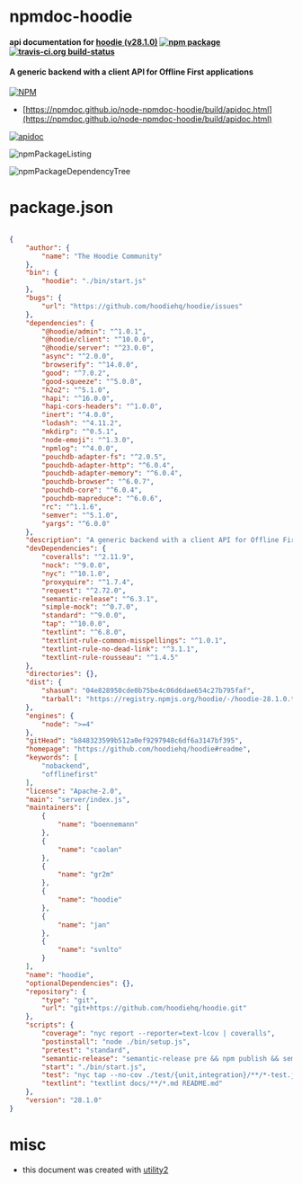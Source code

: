 # npmdoc-hoodie

#### api documentation for  [hoodie (v28.1.0)](https://github.com/hoodiehq/hoodie#readme)  [![npm package](https://img.shields.io/npm/v/npmdoc-hoodie.svg?style=flat-square)](https://www.npmjs.org/package/npmdoc-hoodie) [![travis-ci.org build-status](https://api.travis-ci.org/npmdoc/node-npmdoc-hoodie.svg)](https://travis-ci.org/npmdoc/node-npmdoc-hoodie)

#### A generic backend with a client API for Offline First applications

[![NPM](https://nodei.co/npm/hoodie.png?downloads=true&downloadRank=true&stars=true)](https://www.npmjs.com/package/hoodie)

- [https://npmdoc.github.io/node-npmdoc-hoodie/build/apidoc.html](https://npmdoc.github.io/node-npmdoc-hoodie/build/apidoc.html)

[![apidoc](https://npmdoc.github.io/node-npmdoc-hoodie/build/screenCapture.buildCi.browser.%252Ftmp%252Fbuild%252Fapidoc.html.png)](https://npmdoc.github.io/node-npmdoc-hoodie/build/apidoc.html)

![npmPackageListing](https://npmdoc.github.io/node-npmdoc-hoodie/build/screenCapture.npmPackageListing.svg)

![npmPackageDependencyTree](https://npmdoc.github.io/node-npmdoc-hoodie/build/screenCapture.npmPackageDependencyTree.svg)



# package.json

```json

{
    "author": {
        "name": "The Hoodie Community"
    },
    "bin": {
        "hoodie": "./bin/start.js"
    },
    "bugs": {
        "url": "https://github.com/hoodiehq/hoodie/issues"
    },
    "dependencies": {
        "@hoodie/admin": "^1.0.1",
        "@hoodie/client": "^10.0.0",
        "@hoodie/server": "^23.0.0",
        "async": "^2.0.0",
        "browserify": "^14.0.0",
        "good": "^7.0.2",
        "good-squeeze": "^5.0.0",
        "h2o2": "^5.1.0",
        "hapi": "^16.0.0",
        "hapi-cors-headers": "^1.0.0",
        "inert": "^4.0.0",
        "lodash": "^4.11.2",
        "mkdirp": "^0.5.1",
        "node-emoji": "^1.3.0",
        "npmlog": "^4.0.0",
        "pouchdb-adapter-fs": "^2.0.5",
        "pouchdb-adapter-http": "^6.0.4",
        "pouchdb-adapter-memory": "^6.0.4",
        "pouchdb-browser": "^6.0.7",
        "pouchdb-core": "^6.0.4",
        "pouchdb-mapreduce": "^6.0.6",
        "rc": "^1.1.6",
        "semver": "^5.1.0",
        "yargs": "^6.0.0"
    },
    "description": "A generic backend with a client API for Offline First applications",
    "devDependencies": {
        "coveralls": "^2.11.9",
        "nock": "^9.0.0",
        "nyc": "^10.1.0",
        "proxyquire": "^1.7.4",
        "request": "^2.72.0",
        "semantic-release": "^6.3.1",
        "simple-mock": "^0.7.0",
        "standard": "^9.0.0",
        "tap": "^10.0.0",
        "textlint": "^6.8.0",
        "textlint-rule-common-misspellings": "^1.0.1",
        "textlint-rule-no-dead-link": "^3.1.1",
        "textlint-rule-rousseau": "^1.4.5"
    },
    "directories": {},
    "dist": {
        "shasum": "04e828950cde0b75be4c06d6dae654c27b795faf",
        "tarball": "https://registry.npmjs.org/hoodie/-/hoodie-28.1.0.tgz"
    },
    "engines": {
        "node": ">=4"
    },
    "gitHead": "b848323599b512a0ef9297948c6df6a3147bf395",
    "homepage": "https://github.com/hoodiehq/hoodie#readme",
    "keywords": [
        "nobackend",
        "offlinefirst"
    ],
    "license": "Apache-2.0",
    "main": "server/index.js",
    "maintainers": [
        {
            "name": "boennemann"
        },
        {
            "name": "caolan"
        },
        {
            "name": "gr2m"
        },
        {
            "name": "hoodie"
        },
        {
            "name": "jan"
        },
        {
            "name": "svnlto"
        }
    ],
    "name": "hoodie",
    "optionalDependencies": {},
    "repository": {
        "type": "git",
        "url": "git+https://github.com/hoodiehq/hoodie.git"
    },
    "scripts": {
        "coverage": "nyc report --reporter=text-lcov | coveralls",
        "postinstall": "node ./bin/setup.js",
        "pretest": "standard",
        "semantic-release": "semantic-release pre && npm publish && semantic-release post",
        "start": "./bin/start.js",
        "test": "nyc tap --no-cov ./test/{unit,integration}/**/*-test.js",
        "textlint": "textlint docs/**/*.md README.md"
    },
    "version": "28.1.0"
}
```



# misc
- this document was created with [utility2](https://github.com/kaizhu256/node-utility2)
